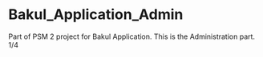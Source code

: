 # Bakul_Application_Admin

Part of PSM 2 project for Bakul Application. This is the Administration part. 1/4
